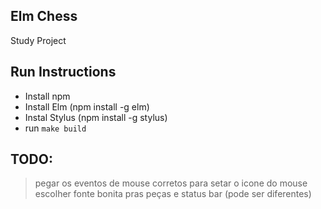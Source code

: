 ## Elm Chess
Study Project

## Run Instructions
- Install npm
- Install Elm (npm install -g elm)
- Instal Stylus (npm install -g stylus)
- run `make build`

## TODO:
> pegar os eventos de mouse corretos para setar o icone do mouse
> escolher fonte bonita pras peças e status bar (pode ser diferentes)
